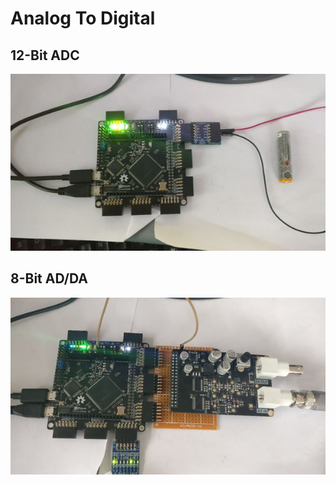 # Analog To Digital

## 12-Bit ADC

![12 Bit ADC][img1]

[img1]:									./12bitADC.jpg "12 Bit ADC"

## 8-Bit AD/DA

![8 Bit AD/DA][img2]

[img2]:									./8bitADDA.jpg "8 Bit AD/DA"
